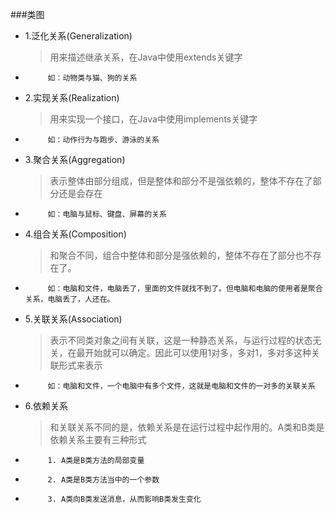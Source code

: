  ###类图 
 * 1.泛化关系(Generalization)
    > 用来描述继承关系，在Java中使用extends关键字
 *          如：动物类与猫、狗的关系
 * 2.实现关系(Realization)
    > 用来实现一个接口，在Java中使用implements关键字
 *          如：动作行为与跑步、游泳的关系
 * 3.聚合关系(Aggregation)
    > 表示整体由部分组成，但是整体和部分不是强依赖的，整体不存在了部分还是会存在
 *          如：电脑与鼠标、键盘、屏幕的关系
 * 4.组合关系(Composition)
    > 和聚合不同，组合中整体和部分是强依赖的，整体不存在了部分也不存在了。
 *          如：电脑和文件，电脑丢了，里面的文件就找不到了。但电脑和电脑的使用者是聚合关系，电脑丢了，人还在。
 * 5.关联关系(Association)
    > 表示不同类对象之间有关联，这是一种静态关系，与运行过程的状态无关，在最开始就可以确定。因此可以使用1对多，多对1，多对多这种关联形式来表示
 *          如：电脑和文件，一个电脑中有多个文件，这就是电脑和文件的一对多的关联关系
 * 6.依赖关系
    > 和关联关系不同的是，依赖关系是在运行过程中起作用的。A类和B类是依赖关系主要有三种形式
 *          1. A类是B类方法的局部变量
 *          2. A类是B类方法当中的一个参数
 *          3. A类向B类发送消息，从而影响B类发生变化
 